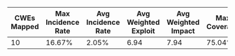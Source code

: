 |CWEs Mapped|Max Incidence Rate|Avg Incidence Rate|Avg Weighted Exploit|Avg Weighted Impact|Max Coverage|Avg Coverage|Total Occurrences|Total CVEs|
|---|---|---|---|---|---|---|---|---|
|10|16.67%|2.05%|6.94|7.94|75.04%|45.35%|47,972|1,152|